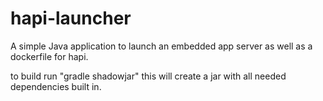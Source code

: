 # hapi-launcher
A simple Java application to launch an embedded app server as well as a dockerfile for hapi.


to build run "gradle shadowjar"  this will create a jar with all needed dependencies built in.